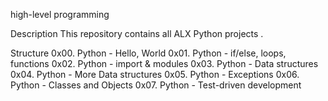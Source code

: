 high-level programming

Description
This repository contains all ALX Python projects .

Structure
0x00. Python - Hello, World
0x01. Python - if/else, loops, functions
0x02. Python - import & modules
0x03. Python - Data structures
0x04. Python - More Data structures
0x05. Python - Exceptions
0x06. Python - Classes and Objects 
0x07. Python - Test-driven development
